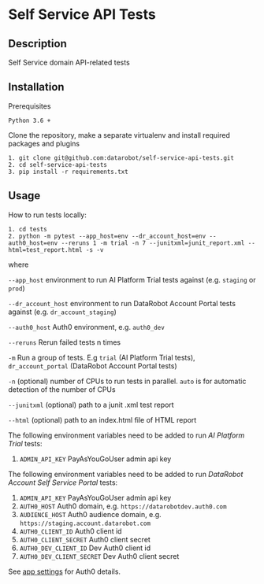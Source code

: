 # Self Service API Tests

## Description
Self Service domain API-related tests

## Installation
Prerequisites

```console
Python 3.6 +
```

Clone the repository, make a separate virtualenv and install required packages and plugins

```console
1. git clone git@github.com:datarobot/self-service-api-tests.git
2. cd self-service-api-tests
3. pip install -r requirements.txt
```


## Usage
How to run tests locally:

```console
1. cd tests
2. python -m pytest --app_host=env --dr_account_host=env --auth0_host=env --reruns 1 -m trial -n 7 --junitxml=junit_report.xml --html=test_report.html -s -v
```

where 

`--app_host` environment to run AI Platform Trial tests against (e.g. `staging` or `prod`)

`--dr_account_host` environment to run DataRobot Account Portal tests against (e.g. `dr_account_staging`)

`--auth0_host` Auth0 environment, e.g. `auth0_dev`

`--reruns` Rerun failed tests n times

`-m` Run a group of tests. E.g `trial` (AI Platform Trial tests), `dr_account_portal` (DataRobot Account Portal tests)

`-n` (optional) number of CPUs to run tests in parallel. `auto` is for automatic detection of the number of CPUs

`--junitxml` (optional) path to a junit .xml test report

`--html` (optional) path to an index.html file of HTML report


The following environment variables need to be added to run _AI Platform Trial_ tests:
1. `ADMIN_API_KEY` PayAsYouGoUser admin api key

The following environment variables need to be added to run _DataRobot Account Self Service Portal_ tests:
1. `ADMIN_API_KEY` PayAsYouGoUser admin api key
2. `AUTH0_HOST` Auth0 domain, e.g. `https://datarobotdev.auth0.com`
3. `AUDIENCE_HOST` Auth0 audience domain, e.g. `https://staging.account.datarobot.com`
4. `AUTH0_CLIENT_ID` Auth0 client id
5. `AUTH0_CLIENT_SECRET` Auth0 client secret
6. `AUTH0_DEV_CLIENT_ID` Dev Auth0 client id
7. `AUTH0_DEV_CLIENT_SECRET` Dev Auth0 client secret

See [app settings](https://manage.auth0.com/dashboard/us/datarobotdev/applications/BZ6moDdghimn82uUvmDhjxaSowzYK3Z7/settings) for Auth0 details.

